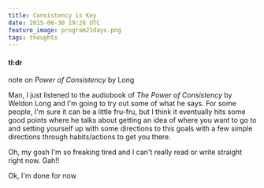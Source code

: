 ```yaml
---
title: Consistency is Key
date: 2015-06-30 19:28 UTC
feature_image: program21days.png
tags: thoughts
---
```


#### tl:dr
note on *Power of Consistency* by Long

Man, I just listened to the audiobook of *The Power of Consistency* by Weldon Long and I'm going to try out some of what he says.  For some people, I'm sure it can be a little fru-fru, but I think it eventually hits some good points where he talks about getting an idea of where you want to go to and setting yourself up with some directions to this goals with a few simple directions through habits/actions to get you there.

Oh, my gosh I'm so freaking tired and I can't really read or write straight right now.  Gah!!

Ok, I'm done for now
